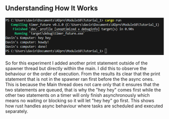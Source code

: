 ## Understanding How It Works

![Experiment Result](1.png)

So for this experiment I added another print statement outside of the spawner thread but directly within the main. I did this to observe the behaviour or the order of execution. From the results its clear that the print statement that is not in the spawner ran first before the the async ones. This is because the Main thread does not care only that it ensures that the two statements are queued, that is why the "hey hey" comes first while the other two statements on a timer will only finish asynchronously which means no waiting or blocking so it will let "hey hey" go first. This shows how rust handles async behaviour where tasks are scheduled and executed separately. 